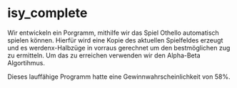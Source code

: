 # isy_complete
Wir entwickeln ein Porgramm, mithilfe wir das Spiel Othello automatisch spielen können.
Hierfür wird eine Kopie des aktuellen Spielfeldes erzeugt und es werdenx-Halbzüge in vorraus gerechnet um den bestmöglichen zug zu ermitteln.
Um das zu erreichen verwenden wir den Alpha-Beta Algortihmus.

Dieses lauffähige Programm hatte eine Gewinnwahrscheinlichkeit von 58%.
